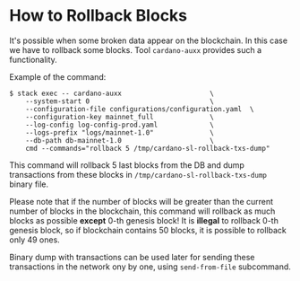 # How to Rollback Blocks

It's possible when some broken data appear on the blockchain. In this case we
have to rollback some blocks. Tool `cardano-auxx` provides such a functionality.

Example of the command:

```
$ stack exec -- cardano-auxx                      \
    --system-start 0                              \
    --configuration-file configurations/configuration.yaml  \
    --configuration-key mainnet_full              \
    --log-config log-config-prod.yaml             \
    --logs-prefix "logs/mainnet-1.0"              \
    --db-path db-mainnet-1.0                      \
    cmd --commands="rollback 5 /tmp/cardano-sl-rollback-txs-dump"
```

This command will rollback 5 last blocks from the DB and dump transactions from these
blocks in `/tmp/cardano-sl-rollback-txs-dump` binary file.

Please note that if the number of blocks will be greater than the current number of blocks
in the blockchain, this command will rollback as much blocks as possible **except** 0-th
genesis block! It is **illegal** to rollback 0-th genesis block, so if blockchain contains 50
blocks, it is possible to rollback only 49 ones.

Binary dump with transactions can be used later for sending these transactions in the network
ony by one, using `send-from-file` subcommand.
